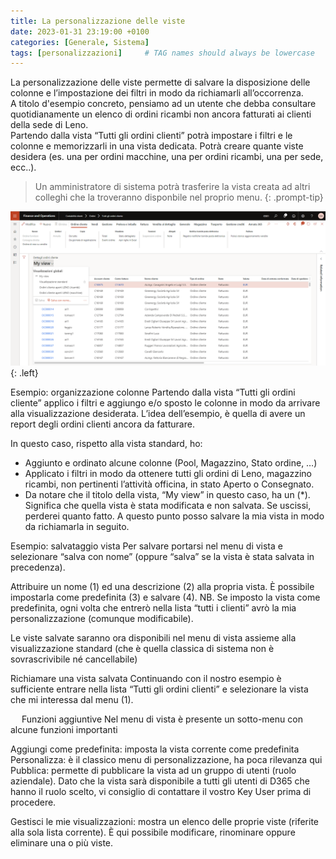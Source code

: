 ```yaml
---
title: La personalizzazione delle viste
date: 2023-01-31 23:19:00 +0100
categories: [Generale, Sistema]
tags: [personalizzazioni]     # TAG names should always be lowercase
---
```


La personalizzazione delle viste permette di salvare la disposizione delle colonne e l’impostazione dei filtri in modo da richiamarli all’occorrenza.  
A titolo d'esempio concreto, pensiamo ad un utente che debba consultare quotidianamente un elenco di ordini ricambi non ancora fatturati ai clienti della sede di Leno.  
Partendo dalla vista “Tutti gli ordini clienti” potrà impostare i filtri e le colonne e memorizzarli in una vista dedicata.
Potrà creare quante viste desidera (es. una per ordini macchine, una per ordini ricambi, una per sede, ecc..).  

> Un amministratore di sistema potrà trasferire la vista creata ad altri colleghi che la troveranno disponbile nel proprio menu.
{: .prompt-tip}

![01](/assets/img/01/personalizzazione01.png){: .left}


Esempio: organizzazione colonne
Partendo dalla vista “Tutti gli ordini cliente” applico i filtri e aggiungo e/o sposto le colonne in modo da arrivare alla visualizzazione desiderata.
L’idea dell’esempio, è quella di avere un report degli ordini clienti ancora da fatturare.

In questo caso, rispetto alla vista standard, ho:
- Aggiunto e ordinato alcune colonne (Pool, Magazzino, Stato ordine, …)
- Applicato i filtri in modo da ottenere tutti gli ordini di Leno, magazzino ricambi, non pertinenti l’attività officina, in stato Aperto o Consegnato. 
- Da notare che il titolo della vista, “My view” in questo caso, ha un (*). Significa che quella vista è stata modificata e non salvata. Se uscissi, perderei quanto fatto. 
A questo punto posso salvare la mia vista in modo da richiamarla in seguito.

Esempio: salvataggio vista
Per salvare portarsi nel menu di vista e selezionare “salva con nome” (oppure “salva” se la vista è stata salvata in precedenza).
 
Attribuire un nome (1) ed una descrizione (2) alla propria vista. È possibile impostarla come predefinita (3) e salvare (4).
NB. Se imposto la vista come predefinita, ogni volta che entrerò nella lista “tutti i clienti” avrò la mia personalizzazione (comunque modificabile).
 
Le viste salvate saranno ora disponibili nel menu di vista assieme alla visualizzazione standard (che è quella classica di sistema non è sovrascrivibile né cancellabile)
 
Richiamare una vista salvata
Continuando con il nostro esempio è sufficiente entrare nella lista “Tutti gli ordini clienti” e selezionare la vista che mi interessa dal menu (1).
 
 
Funzioni aggiuntive
Nel menu di vista è presente un sotto-menu con alcune funzioni importanti
 
Aggiungi come predefinita: imposta la vista corrente come predefinita
Personalizza: 	è il classico menu di personalizzazione, ha poca rilevanza qui
Pubblica: permette di pubblicare la vista ad un gruppo di utenti (ruolo aziendale). Dato che la vista sarà disponibile a tutti gli utenti di D365 che hanno il ruolo scelto, vi consiglio di contattare il vostro Key User prima di procedere.
 
Gestisci le mie visualizzazioni: mostra un elenco delle proprie viste (riferite alla sola lista corrente). È qui possibile modificare, rinominare oppure eliminare una o più viste.

